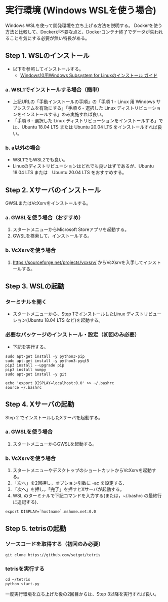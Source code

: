 # 実行環境 (Windows WSLを使う場合)

Windows WSLを使って開発環境を立ち上げる方法を説明する。
Dockerを使う方法と比較して、Dockerが不要な点と、Dockerコンテナ終了でデータが失われることを気にする必要が無い特長がある。

## Step 1. WSLのインストール 

- 以下を参照してインストールする。
  - [Windows10用Windows Subsystem for Linuxのインストール ガイド](https://docs.microsoft.com/ja-jp/windows/wsl/install-win10)

### a. WSL1でインストールする場合（簡単）

- 上記URLの「手動インストールの手順」の「手順 1 - Linux 用 Windows サブシステムを有効にする」「手順 6 - 選択した Linux ディストリビューションをインストールする」のみ実施すれば良い。
- 「手順 6 - 選択した Linux ディストリビューションをインストールする」では、Ubuntu 18.04 LTS または Ubuntu 20.04 LTS をインストールすれば良い。

### b. a以外の場合

- WSL1でもWSL2でも良い。
- Linuxのディストリビューションはどれでも良いはずであるが、Ubuntu 18.04 LTS または　Ubuntu 20.04 LTS をおすすめする。

## Step 2. Xサーバのインストール

GWSLまたはVcXsrvをインストールする。

### a. GWSLを使う場合（おすすめ）

1. スタートメニューからMicrosoft Storeアプリを起動する。
2. GWSLを検索して、インストールする。

### b. VcXsrvを使う場合

1. https://sourceforge.net/projects/vcxsrv/ からVcXsrvを入手してインストールする。

## Step 3. WSLの起動

### ターミナルを開く

- スタートメニューから、Step 1でインストールしたLinux ディストリビューション(Ubuntu 18.04 LTS など)を起動する。

### 必要なパッケージのインストール・設定（初回のみ必要）
- 下記を実行する。

```
sudo apt-get install -y python3-pip
sudo apt-get install -y python3-pyqt5
pip3 install --upgrade pip
pip3 install numpy
sudo apt-get install -y git

echo 'export DISPLAY=localhost:0.0' >> ~/.bashrc
source ~/.bashrc
```

## Step 4. Xサーバの起動

Step 2 でインストールしたXサーバを起動する。

### a. GWSLを使う場合

1. スタートメニューからGWSLを起動する。

### b. VcXsrvを使う場合

1. スタートメニューやデスクトップのショートカットからVcXsrvを起動する。
2. 「次へ」を2回押し，オプション引数に -ac を設定する．
3. 「次へ」を押し，「完了」を押すとXサーバが起動する。
4. WSL のターミナルで下記コマンドを入力する(または，~/.bashrc の最終行に追記する)．

```
export DISPLAY=`hostname`.mshome.net:0.0
```

## Step 5. tetrisの起動

### ソースコードを取得する（初回のみ必要）

```
git clone https://github.com/seigot/tetris
```

### tetrisを実行する
```
cd ~/tetris
python start.py
```

一度実行環境を立ち上げた後の2回目からは、Step 3以降を実行すれば良い。
